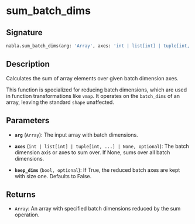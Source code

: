 # sum_batch_dims

## Signature

```python
nabla.sum_batch_dims(arg: 'Array', axes: 'int | list[int] | tuple[int, ...] | None', keep_dims: 'bool') -> 'Array'
```

## Description

Calculates the sum of array elements over given batch dimension axes.

This function is specialized for reducing batch dimensions, which are
used in function transformations like `vmap`. It operates on the
`batch_dims` of an array, leaving the standard `shape` unaffected.

## Parameters

- **`arg`** (`Array`): The input array with batch dimensions.

- **`axes`** (`int | list[int] | tuple[int, ...] | None, optional`): The batch dimension axis or axes to sum over. If None, sums over all batch dimensions.

- **`keep_dims`** (`bool, optional`): If True, the reduced batch axes are kept with size one. Defaults to False.

## Returns

- `Array`: An array with specified batch dimensions reduced by the sum operation.
